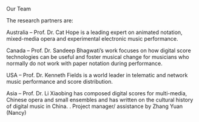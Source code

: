 Our Team


The research partners are:

Australia – Prof. Dr. Cat Hope is a leading expert on animated notation, mixed-media opera and experimental electronic music performance.

Canada – Prof. Dr. Sandeep Bhagwati’s work focuses on how digital score technologies can be useful and foster musical change for musicians who normally do not work with paper notation during performance.

USA – Prof. Dr. Kenneth Fields is a world leader in telematic and network music performance and score distribution.

Asia – Prof. Dr. Li Xiaobing has composed digital scores for multi-media, Chinese opera and small ensembles and has written on the cultural history of digital music in China. . Project manager/ assistance by Zhang Yuan (Nancy)
